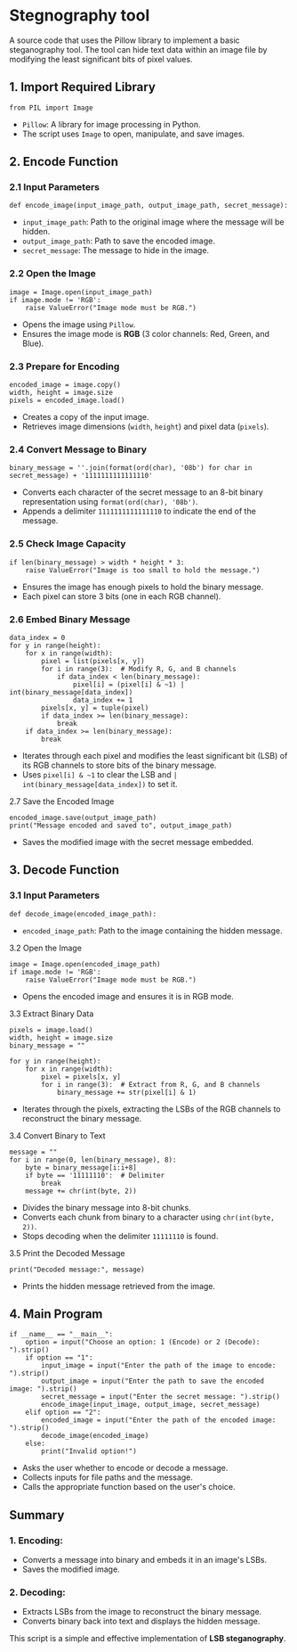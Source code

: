 # Stegnography tool
A source code that uses the Pillow library to implement a basic steganography tool. The tool can hide text data within an image file by modifying the least significant bits of pixel values.

## 1. Import Required Library
```
from PIL import Image
```
* `Pillow`: A library for image processing in Python.
* The script uses `Image` to open, manipulate, and save images.


## 2. Encode Function
### 2.1 Input Parameters
```
def encode_image(input_image_path, output_image_path, secret_message):
```
* `input_image_path`: Path to the original image where the message will be hidden.
* `output_image_path`: Path to save the encoded image.
* `secret_message`: The message to hide in the image.
  
### 2.2 Open the Image
```
image = Image.open(input_image_path)
if image.mode != 'RGB':
    raise ValueError("Image mode must be RGB.")
```
* Opens the image using `Pillow`.
* Ensures the image mode is **RGB** (3 color channels: Red, Green, and Blue).

### 2.3 Prepare for Encoding
```
encoded_image = image.copy()
width, height = image.size
pixels = encoded_image.load()
```
* Creates a copy of the input image.
* Retrieves image dimensions (`width`, `height`) and pixel data (`pixels`).

### 2.4 Convert Message to Binary
```
binary_message = ''.join(format(ord(char), '08b') for char in secret_message) + '1111111111111110'
```
* Converts each character of the secret message to an 8-bit binary representation using `format(ord(char), '08b')`.
* Appends a delimiter `1111111111111110` to indicate the end of the message.

### 2.5 Check Image Capacity
```
if len(binary_message) > width * height * 3:
    raise ValueError("Image is too small to hold the message.")
```
* Ensures the image has enough pixels to hold the binary message.
* Each pixel can store 3 bits (one in each RGB channel).

### 2.6 Embed Binary Message
```
data_index = 0
for y in range(height):
    for x in range(width):
        pixel = list(pixels[x, y])
        for i in range(3):  # Modify R, G, and B channels
            if data_index < len(binary_message):
                pixel[i] = (pixel[i] & ~1) | int(binary_message[data_index])
                data_index += 1
        pixels[x, y] = tuple(pixel)
        if data_index >= len(binary_message):
            break
    if data_index >= len(binary_message):
        break
```
* Iterates through each pixel and modifies the least significant bit (LSB) of its RGB channels to store bits of the binary message.
* Uses `pixel[i] & ~1` to clear the LSB and `| int(binary_message[data_index])` to set it.

2.7 Save the Encoded Image
```
encoded_image.save(output_image_path)
print("Message encoded and saved to", output_image_path)
```
* Saves the modified image with the secret message embedded.


## 3. Decode Function
### 3.1 Input Parameters
```
def decode_image(encoded_image_path):
```
* `encoded_image_path`: Path to the image containing the hidden message.

3.2 Open the Image
```
image = Image.open(encoded_image_path)
if image.mode != 'RGB':
    raise ValueError("Image mode must be RGB.")
```
* Opens the encoded image and ensures it is in RGB mode.

3.3 Extract Binary Data
```
pixels = image.load()
width, height = image.size
binary_message = ""

for y in range(height):
    for x in range(width):
        pixel = pixels[x, y]
        for i in range(3):  # Extract from R, G, and B channels
            binary_message += str(pixel[i] & 1)
```
* Iterates through the pixels, extracting the LSBs of the RGB channels to reconstruct the binary message.

3.4 Convert Binary to Text
```
message = ""
for i in range(0, len(binary_message), 8):
    byte = binary_message[i:i+8]
    if byte == '11111110':  # Delimiter
        break
    message += chr(int(byte, 2))
```
* Divides the binary message into 8-bit chunks.
* Converts each chunk from binary to a character using `chr(int(byte, 2))`.
* Stops decoding when the delimiter `11111110` is found.

3.5 Print the Decoded Message
```
print("Decoded message:", message)
```
* Prints the hidden message retrieved from the image.


## 4. Main Program
```
if __name__ == "__main__":
    option = input("Choose an option: 1 (Encode) or 2 (Decode): ").strip()
    if option == "1":
        input_image = input("Enter the path of the image to encode: ").strip()
        output_image = input("Enter the path to save the encoded image: ").strip()
        secret_message = input("Enter the secret message: ").strip()
        encode_image(input_image, output_image, secret_message)
    elif option == "2":
        encoded_image = input("Enter the path of the encoded image: ").strip()
        decode_image(encoded_image)
    else:
        print("Invalid option!")
```
* Asks the user whether to encode or decode a message.
* Collects inputs for file paths and the message.
* Calls the appropriate function based on the user's choice.


## Summary

### 1. Encoding:
  * Converts a message into binary and embeds it in an image's LSBs.
  * Saves the modified image.
### 2. Decoding:
  * Extracts LSBs from the image to reconstruct the binary message.
  * Converts binary back into text and displays the hidden message.

This script is a simple and effective implementation of **LSB steganography**.

